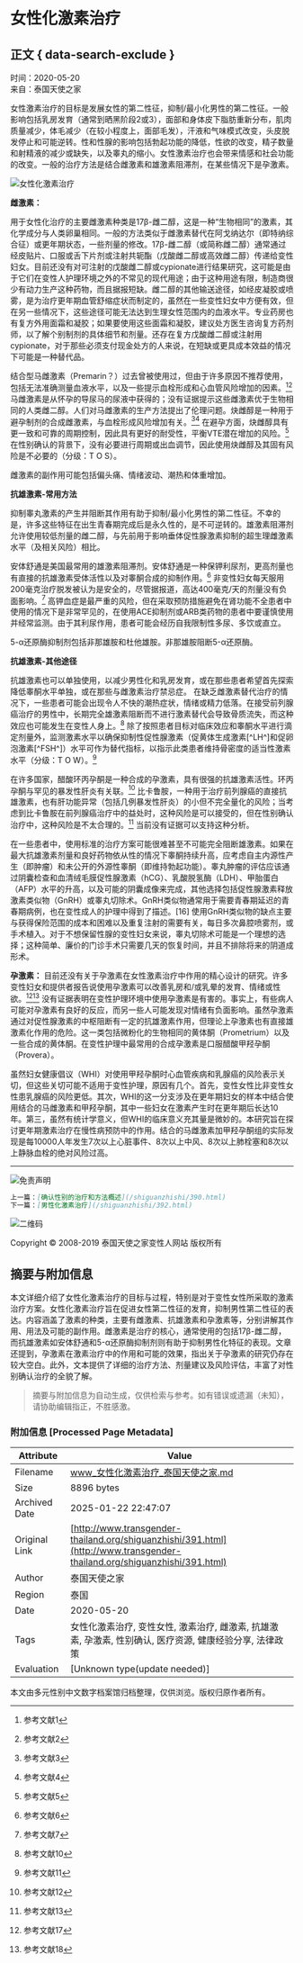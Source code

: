 # 女性化激素治疗

## 正文 { data-search-exclude }


时间：2020-05-20  
来自：泰国天使之家  

女性激素治疗的目标是发展女性的第二性征，抑制/最小化男性的第二性征。一般影响包括乳房发育（通常到晒黑阶段2或3），面部和身体皮下脂肪重新分布，肌肉质量减少，体毛减少（在较小程度上，面部毛发），汗液和气味模式改变，头皮脱发停止和可能逆转。性和性腺的影响包括勃起功能的降低，性欲的改变，精子数量和射精液的减少或缺失，以及睾丸的缩小。女性激素治疗也会带来情感和社会功能的改变。一般的治疗方法是结合雌激素和雄激素阻滞剂，在某些情况下是孕激素。

![女性化激素治疗](https://example.com/uploads/ueditor/20200601/2e4d2fdacaaf0cca2b79870266442661.jpg)

**雌激素：**

用于女性化治疗的主要雌激素种类是17β-雌二醇，这是一种“生物相同”的激素，其化学成分与人类卵巢相同。一般的方法类似于雌激素替代在阿戈纳达尔（即特纳综合征）或更年期状态，一些剂量的修改。17β-雌二醇（或简称雌二醇）通常通过经皮贴片、口服或舌下片剂或注射共轭酯（戊酸雌二醇或高效雌二醇）传递给变性妇女。目前还没有对可注射的戊酸雌二醇或cypionate进行结果研究，这可能是由于它们在变性人护理环境之外的不常见的现代用途；由于这种用途有限，制造商很少有动力生产这种药物，而且据报短缺。雌二醇的其他输送途径，如经皮凝胶或喷雾，是为治疗更年期血管舒缩症状而制定的，虽然在一些变性妇女中方便有效，但在另一些情况下，这些途径可能无法达到生理女性范围内的血液水平。专业药房也有复方外用面霜和凝胶；如果要使用这些面霜和凝胶，建议处方医生咨询复方药剂师，以了解个别制剂的具体细节和剂量。还存在复方戊酸雌二醇或注射用cypionate，对于那些必须支付现金处方的人来说，在短缺或更具成本效益的情况下可能是一种替代品。

结合型马雌激素（Premarin？）过去曾被使用过，但由于许多原因不推荐使用，包括无法准确测量血液水平，以及一些提示血栓形成和心血管风险增加的因素。[^1^][^2^] 马雌激素是从怀孕的导尿马的尿液中获得的；没有证据提示这些雌激素优于生物相同的人类雌二醇。人们对马雌激素的生产方法提出了伦理问题。炔雌醇是一种用于避孕制剂的合成雌激素，与血栓形成风险增加有关。[^3^][^4^] 在避孕方面，炔雌醇具有更一致和可靠的周期控制，因此具有更好的耐受性，平衡VTE潜在增加的风险。[^5^] 在性别确认的背景下，没有必要进行周期或出血调节，因此使用炔雌醇及其固有风险是不必要的（分级：T O S）。

雌激素的副作用可能包括偏头痛、情绪波动、潮热和体重增加。

**抗雄激素-常用方法**

抑制睾丸激素的产生并阻断其作用有助于抑制/最小化男性的第二性征。不幸的是，许多这些特征在出生青春期完成后是永久性的，是不可逆转的。雄激素阻滞剂允许使用较低剂量的雌二醇，与先前用于影响垂体促性腺激素抑制的超生理雌激素水平（及相关风险）相比。

安体舒通是美国最常用的雄激素阻滞剂。安体舒通是一种保钾利尿剂，更高剂量也有直接的抗雄激素受体活性以及对睾酮合成的抑制作用。[^6^] 非变性妇女每天服用200毫克治疗脱发被认为是安全的，尽管据报道，高达400毫克/天的剂量没有负面影响。[^7^] 高钾血症是最严重的风险，但在采取预防措施避免在肾功能不全患者中使用的情况下是非常罕见的，在使用ACE抑制剂或ARB类药物的患者中要谨慎使用并经常监测。由于其利尿作用，患者可能会经历自我限制性多尿、多饮或直立。

5-α还原酶抑制剂包括非那雄胺和杜他雄胺。非那雄胺阻断5-α还原酶。

**抗雄激素-其他途径**

抗雄激素也可以单独使用，以减少男性化和乳房发育，或在那些患者希望首先探索降低睾酮水平单独，或在那些与雌激素治疗禁忌症。 在缺乏雌激素替代治疗的情况下，一些患者可能会出现令人不快的潮热症状，情绪或精力低落。在接受前列腺癌治疗的男性中，长期完全雄激素阻断而不进行激素替代会导致骨质流失，而这种效应也可能发生在变性人身上。[^10^] 除了按照患者目标对临床效应和睾酮水平进行滴定剂量外，监测激素水平以确保抑制性促性腺激素（促黄体生成激素[^LH^]和促卵泡激素[^FSH^]）水平可作为替代指标，以指示此类患者维持骨密度的适当性激素水平（分级：T O W）。[^11^]

在许多国家，醋酸环丙孕酮是一种合成的孕激素，具有很强的抗雄激素活性。环丙孕酮与罕见的暴发性肝炎有关联。[^12^] 比卡鲁胺，一种用于治疗前列腺癌的直接抗雄激素，也有肝功能异常（包括几例暴发性肝炎）的小但不完全量化的风险；当考虑到比卡鲁胺在前列腺癌治疗中的益处时，这种风险是可以接受的，但在性别确认治疗中，这种风险是不太合理的。[^13^] 当前没有证据可以支持这种分析。

在一些患者中，使用标准的治疗方案可能很难甚至不可能完全阻断雄激素。如果在最大抗雄激素剂量和良好药物依从性的情况下睾酮持续升高，应考虑自主内源性产生（即肿瘤）和未公开的外源性睾酮（即维持勃起功能）。睾丸肿瘤的评估应该通过阴囊检查和血清绒毛膜促性腺激素（hCG）、乳酸脱氢酶（LDH）、甲胎蛋白（AFP）水平的升高，以及可能的阴囊成像来完成，其他选择包括促性腺激素释放激素类似物（GnRH）或睾丸切除术。GnRH类似物通常用于需要青春期延迟的青春期病例，也在变性成人的护理中得到了描述。[16] 使用GnRH类似物的缺点主要与获得保险范围的成本和困难以及重复注射的需要有关，每日多次鼻腔喷雾剂，或手术植入。对于不想保留性腺的变性妇女来说，睾丸切除术可能是一个理想的选择；这种简单、廉价的门诊手术只需要几天的恢复时间，并且不排除将来的阴道成形术。

**孕激素：** 目前还没有关于孕激素在女性激素治疗中作用的精心设计的研究。许多变性妇女和提供者报告说使用孕激素可以改善乳房和/或乳晕的发育、情绪或性欲。[^17^][^18^] 没有证据表明在变性护理环境中使用孕激素是有害的。事实上，有些病人可能对孕激素有良好的反应，而另一些人可能发现对情绪有负面影响。虽然孕激素通过对促性腺激素的中枢阻断有一定的抗雄激素作用，但理论上孕激素也有直接雄激素化作用的危险。这一类包括微粉化的生物相同的黄体酮（Prometrium）以及一些合成的黄体酮。在变性护理中最常用的合成孕激素是口服醋酸甲羟孕酮（Provera）。

虽然妇女健康倡议（WHI）对使用甲羟孕酮时心血管疾病和乳腺癌的风险表示关切，但这些关切可能不适用于变性护理，原因有几个。首先，变性女性比非变性女性患乳腺癌的风险更低。其次，WHI的这一分支涉及在更年期妇女的样本中结合使用结合的马雌激素和甲羟孕酮，其中一些妇女在激素产生时在更年期后长达10年。第三，虽然有统计学意义，但WHI的临床意义充其量是微妙的。本研究旨在探讨更年期激素治疗在慢性病预防中的作用。结合的马雌激素加甲羟孕酮组的实际发现是每10000人年发生7次以上心脏事件、8次以上中风、8次以上肺栓塞和8次以上静脉血栓的绝对风险过高。

---

![免责声明](https://example.com/uploads/allimg/20190126/e1af21acf8de2c2a36601c138664489a.jpg)

```markdown
上一篇：[确认性别的治疗和方法概述](/shiguanzhishi/390.html)  
下一篇：[男性化激素治疗](/shiguanzhishi/392.html)  
```

![二维码](https://example.com/uploads/20190604/8e698060002cd6e85d5805bc3b53c837.jpg)

Copyright © 2008-2019 泰国天使之家变性人网站 版权所有

[^1^]: 参考文献1
[^2^]: 参考文献2
[^3^]: 参考文献3
[^4^]: 参考文献4
[^5^]: 参考文献5
[^6^]: 参考文献6
[^7^]: 参考文献7
[^10^]: 参考文献10
[^11^]: 参考文献11
[^12^]: 参考文献12
[^13^]: 参考文献13
[^17^]: 参考文献17
[^18^]: 参考文献18
<!-- tcd_original_link http://www.transgender-thailand.org/shiguanzhishi/391.html -->


## 摘要与附加信息

<!-- tcd_abstract -->
本文详细介绍了女性化激素治疗的目标与过程，特别是对于变性女性所采取的激素治疗方案。女性化激素治疗旨在促进女性第二性征的发育，抑制男性第二性征的表达。内容涵盖了激素的种类，主要有雌激素、抗雄激素和孕激素等，分别讲解其作用、用法及可能的副作用。雌激素是治疗的核心，通常使用的包括17β-雌二醇，而抗雄激素如安体舒通和5-α还原酶抑制剂则有助于抑制男性化特征的表现。文章还提到，孕激素在激素治疗中的作用和可能的效果，指出关于孕激素的研究仍存在较大空白。此外，文本提供了详细的治疗方法、剂量建议及风险评估，丰富了对性别确认治疗的全貌了解。
<!-- tcd_abstract_end -->

> 摘要与附加信息为自动生成，仅供检索与参考。如有错误或遗漏（未知），请协助编辑指正，不胜感激。

### 附加信息 [Processed Page Metadata]

| Attribute       | Value                                  |
|-----------------|----------------------------------------|
| Filename        | www_女性化激素治疗_泰国天使之家.md                             |
| Size            | 8896 bytes                           |
| Archived Date   | 2025-01-22 22:47:07                             |
| Original Link   | [http://www.transgender-thailand.org/shiguanzhishi/391.html](http://www.transgender-thailand.org/shiguanzhishi/391.html)                       |
| Author          | 泰国天使之家                               |
| Region          | 泰国                               |
| Date            | 2020-05-20                                 |
| Tags            | 女性化激素治疗, 变性女性, 激素治疗, 雌激素, 抗雄激素, 孕激素, 性别确认, 医疗资源, 健康经验分享, 法律政策                                 |
| Evaluation            | [Unknown type(update needed)]                                 |
<!-- tcd_table_end -->

本文由多元性别中文数字档案馆归档整理，仅供浏览。版权归原作者所有。
